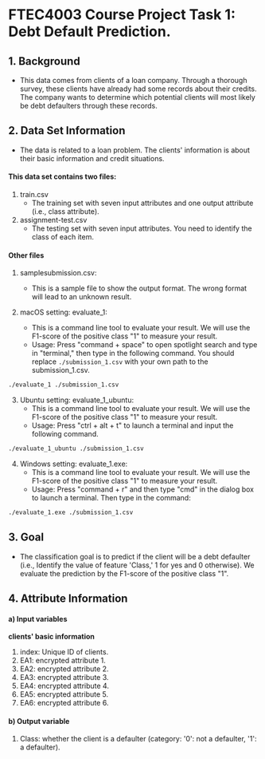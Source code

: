 # FTEC4003 Course Project Task 1: Debt Default Prediction.
## 1. Background
- This data comes from clients of a loan company. Through a thorough survey, these clients have already had some records about their credits. The company wants to determine which potential clients will most likely be debt defaulters through these records.
## 2. Data Set Information
- The data is related to a loan problem. The clients' information is about their basic information and credit situations.
#### This data set contains two files:
1. train.csv
	- The training set with seven input attributes and one output attribute (i.e., class attribute).
2. assignment-test.csv
	- The testing set with seven input attributes. You need to identify the class of each item. 

#### Other files
1. samplesubmission.csv:
	- This is a sample file to show the output format. The wrong format will lead to an unknown result.

2. macOS setting: evaluate_1:
	- This is a command line tool to evaluate your result. We will use the F1-score of the positive class "1" to measure your result.
	- Usage: Press "command + space" to open spotlight search and type in "terminal," then type in the following command. You should replace
	```./submission_1.csv``` with your own path to the submission_1.csv.
```bash
./evaluate_1 ./submission_1.csv
```

3. Ubuntu setting: evaluate_1_ubuntu:
	- This is a command line tool to evaluate your result. We will use the F1-score of the positive class "1" to measure your result.
	- Usage: Press "ctrl + alt + t" to launch a terminal and input the following command.
```bash
./evaluate_1_ubuntu ./submission_1.csv
```

4. Windows setting: evaluate_1.exe:
	- This is a command line tool to evaluate your result. We will use the F1-score of the positive class "1" to measure your result.
	- Usage: Press "command + r" and then type "cmd" in the dialog box to launch a terminal. Then type in the command:
```bash
./evaluate_1.exe ./submission_1.csv
```

## 3. Goal

- The classification goal is to predict if the client will be a debt defaulter (i.e., Identify the value of feature 'Class,' 1 for yes and 0 otherwise). We evaluate the prediction by the F1-score of the positive class "1".

## 4. Attribute Information
#### a) Input variables
**clients' basic information**
1. index: Unique ID of clients.
2. EA1: encrypted attribute 1.
3. EA2: encrypted attribute 2.
4. EA3: encrypted attribute 3.
5. EA4: encrypted attribute 4.
6. EA5: encrypted attribute 5.
7. EA6: encrypted attribute 6.

#### b) Output variable

1. Class: whether the client is a defaulter (category: '0': not a defaulter, '1': a defaulter).